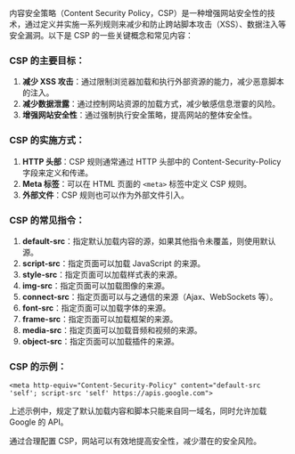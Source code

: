 内容安全策略（Content Security Policy，CSP）是一种增强网站安全性的技术，通过定义并实施一系列规则来减少和防止跨站脚本攻击（XSS）、数据注入等安全漏洞。以下是 CSP 的一些关键概念和常见内容：

### CSP 的主要目标：

1.  **减少 XSS 攻击**：通过限制浏览器加载和执行外部资源的能力，减少恶意脚本的注入。
2.  **减少数据泄露**：通过控制网站资源的加载方式，减少敏感信息泄霎的风险。
3.  **增强网站安全性**：通过强制执行安全策略，提高网站的整体安全性。

### CSP 的实施方式：

1.  **HTTP 头部**：CSP 规则通常通过 HTTP 头部中的 Content-Security-Policy 字段来定义和传递。
2.  **Meta 标签**：可以在 HTML 页面的 `<meta>` 标签中定义 CSP 规则。
3.  **外部文件**：CSP 规则也可以作为外部文件引入。

### CSP 的常见指令：

1.  **default-src**：指定默认加载内容的源，如果其他指令未覆盖，则使用默认源。
2.  **script-src**：指定页面可以加载 JavaScript 的来源。
3.  **style-src**：指定页面可以加载样式表的来源。
4.  **img-src**：指定页面可以加载图像的来源。
5.  **connect-src**：指定页面可以与之通信的来源（Ajax、WebSockets 等）。
6.  **font-src**：指定页面可以加载字体的来源。
7.  **frame-src**：指定页面可以加载框架的来源。
8.  **media-src**：指定页面可以加载音频和视频的来源。
9.  **object-src**：指定页面可以加载插件的来源。

### CSP 的示例：

    <meta http-equiv="Content-Security-Policy" content="default-src 'self'; script-src 'self' https://apis.google.com">
    

上述示例中，规定了默认加载内容和脚本只能来自同一域名，同时允许加载 Google 的 API。

通过合理配置 CSP，网站可以有效地提高安全性，减少潜在的安全风险。